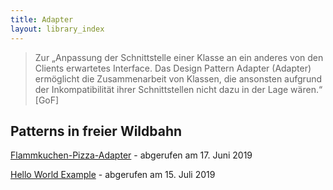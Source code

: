 ```yaml
---
title: Adapter
layout: library_index
---
```



> Zur „Anpassung der Schnittstelle einer Klasse an ein anderes von den Clients erwartetes Interface. Das Design Pattern Adapter (Adapter) ermöglicht die Zusammenarbeit von Klassen, die ansonsten aufgrund der Inkompatibilität ihrer Schnittstellen nicht dazu in der Lage wären.“ [GoF]

## Patterns in freier Wildbahn

[Flammkuchen-Pizza-Adapter](https://github.com/bendisposto/propra_vl_pattern/tree/master/src/adapter_pattern) - abgerufen am 17. Juni 2019

[Hello World Example](https://github.com/code4craft/hello-design-pattern/tree/master/src/main/java/helloworld/structural/adapter) - abgerufen am 15. Juli 2019
